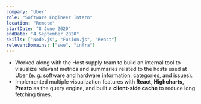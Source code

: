 ```yaml
---
company: "Uber"
role: "Software Engineer Intern"
location: "Remote"
startDate: "8 June 2020"
endDate: "4 September 2020"
skills: ["Node.js", "Fusion.js", "React"]
relevantDomains: ["swe", "infra"]
---
```



- Worked along with the Host supply team to build an internal tool to visualize relevant metrics and summaries related to the hosts used at Uber (e. g. software and hardware information, categories, and issues).
- Implemented multiple visualization features with **React, Highcharts, Presto** as the query engine, and built a **client-side cache** to reduce long fetching times.

